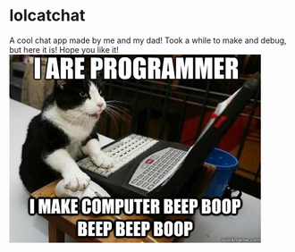 # lolcatchat
A cool chat app made by me and my dad!
Took a while to make and debug, but here it is! Hope you like it!
![alt text](https://github.com/wizerdspell2007/lolcatchat/blob/master/lolcat.jpg "a lolcat")
